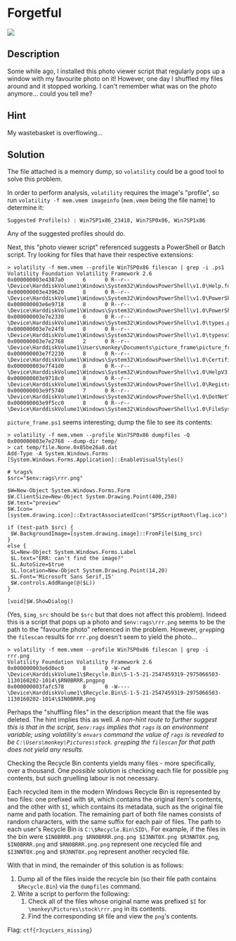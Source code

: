 # Forgetful
![](https://img.shields.io/badge/category-forensics-blue)

## Description
Some while ago, I installed this photo viewer script that regularly pops up a window with my favourite photo on it! However, one day I shuffled my files around and it stopped working. I can't remember what was on the photo anymore... could you tell me?

## Hint
My wastebasket is overflowing...

## Solution
The file attached is a memory dump, so `volatility` could be a good tool to solve this problem.

In order to perform analysis, `volatility` requires the image's "profile", so run `volatility -f mem.vmem imageinfo` (`mem.vmem` being the file name) to determine it:
```
Suggested Profile(s) : Win7SP1x86_23418, Win7SP0x86, Win7SP1x86
```
Any of the suggested profiles should do.

Next, this "photo viewer script" referenced suggests a PowerShell or Batch script. Try looking for files that have their respective extensions:
```
> volatility -f mem.vmem --profile Win7SP0x86 filescan | grep -i .ps1
Volatility Foundation Volatility Framework 2.6
0x000000003e4387a0      6      0 R--r-- \Device\HarddiskVolume1\Windows\System32\WindowsPowerShell\v1.0\Help.format.ps1xml
0x000000003e439620      8      0 R--r-- \Device\HarddiskVolume1\Windows\System32\WindowsPowerShell\v1.0\PowerShellCore.format.ps1xml
0x000000003e6e9718      8      0 R--r-- \Device\HarddiskVolume1\Windows\System32\WindowsPowerShell\v1.0\PowerShellTrace.format.ps1xml
0x000000003e7e2330      6      0 R--r-- \Device\HarddiskVolume1\Windows\System32\WindowsPowerShell\v1.0\types.ps1xml
0x000000003e7e24f8      8      0 R--r-- \Device\HarddiskVolume1\Windows\System32\WindowsPowerShell\v1.0\typesv3.ps1xml
0x000000003e7e2768      2      0 R--r-- \Device\HarddiskVolume1\Users\monkey\Documents\picture_frame\picture_frame.ps1
0x000000003e7f2230      8      0 R--r-- \Device\HarddiskVolume1\Windows\System32\WindowsPowerShell\v1.0\Certificate.format.ps1xml
0x000000003e7f41d0      8      0 R--r-- \Device\HarddiskVolume1\Windows\System32\WindowsPowerShell\v1.0\HelpV3.format.ps1xml
0x000000003e9718c0      8      0 R--r-- \Device\HarddiskVolume1\Windows\System32\WindowsPowerShell\v1.0\Registry.format.ps1xml
0x000000003e9f5740      7      0 R--r-- \Device\HarddiskVolume1\Windows\System32\WindowsPowerShell\v1.0\DotNetTypes.format.ps1xml
0x000000003e9f5cc0      8      0 R--r-- \Device\HarddiskVolume1\Windows\System32\WindowsPowerShell\v1.0\FileSystem.format.ps1xml
```

`picture_frame.ps1` seems interesting; dump the file to see its contents:

```
> volatility -f mem.vmem --profile Win7SP0x86 dumpfiles -Q 0x000000003e7e2768 --dump-dir temp/
> cat temp/file.None.0x85be26a8.dat
Add-Type -A System.Windows.Forms
[System.Windows.Forms.Application]::EnableVisualStyles()

# %rags%
$src="$env:rags\rrr.png"

$W=New-Object System.Windows.Forms.Form
$W.ClientSize=New-Object System.Drawing.Point(400,250)
$W.text="preview"
$W.Icon=[system.drawing.icon]::ExtractAssociatedIcon("$PSScriptRoot\flag.ico")

if (test-path $src) {
 $W.BackgroundImage=[system.drawing.image]::FromFile($img_src)
}
else {
 $L=New-Object System.Windows.Forms.Label
 $L.text="ERR: can't find the image?"
 $L.AutoSize=$true
 $L.location=New-Object System.Drawing.Point(14,20)
 $L.Font='Microsoft Sans Serif,15'
 $W.controls.AddRange(@($L))
}

[void]$W.ShowDialog()
```
(Yes, `$img_src` should be `$src` but that does not affect this problem). 
Indeed this is a script that pops up a photo and `$env:rags\rrr.png` seems to be the path to the "favourite photo" referenced in the problem. However, `grep`ping the `filescan` results for `rrr.png` doesn't seem to yield the photo...
```
> volatility -f mem.vmem --profile Win7SP0x86 filescan | grep -i rrr.png
Volatility Foundation Volatility Framework 2.6
0x000000003e6d0ec0      8      0 -W-rwd \Device\HarddiskVolume1\$Recycle.Bin\S-1-5-21-2547459319-2975066503-1130160202-1014\$RN0BRRR.pngpng
0x000000003fafc578      8      0 -W---- \Device\HarddiskVolume1\$Recycle.Bin\S-1-5-21-2547459319-2975066503-1130160202-1014\$IN0BRRR.png
```

Perhaps the "shuffling files" in the description meant that the file was deleted. The hint implies this as well. 
*A non-hint route to further suggest this is that in the script, `$env:rags` implies that `rags` is an environment variable; using volatility's `envars` command the value of `rags` is revealed to be `C:\Users\monkey\Pictures\stock`. `grep`ping the `filescan` for that path does not yield any results.*

Checking the Recycle Bin contents yields many files - more specifically, over a thousand. One *possible* solution is checking each file for possible `png` contents, but such gruelling labour is not necessary.

Each recycled item in the modern Windows Recycle Bin is represented by two files: one prefixed with `$R`, which contains the original item's contents, and the other with `$I`, which contains its metadata, such as the original file name and path location. The remaining part of both file names consists of random characters, with the same suffix for each pair of files. The path to each user's Recycle Bin is `C:\$Recycle.Bin\SID\`.
For example, if the files in the bin were  `$IN0BRRR.png $RN0BRRR.png.png $I3NNT0X.png $R3NNT0X.png`, `$IN0BRRR.png` and `$RN0BRRR.png.png` represent one recycled file and `$I3NNT0X.png` and `$R3NNT0X.png` represent another recycled file. 

With that in mind, the remainder of this solution is as follows:
1. Dump all of the files inside the recycle bin (so their file path contains `$Recycle.Bin`) via the `dumpfiles` command. 
2. Write a script to perform the following:
	1. Check all of the files whose original name was prefixed `$I` for `\monkey\Pictures\stock\rrr.png` in its contents. 
	2. Find the corresponding `$R` file and view the `png`'s contents. 

Flag: `ctf{r3cycLers_missing}`
